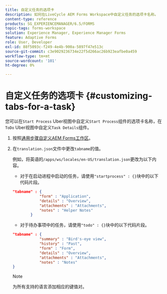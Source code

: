 ```yaml
---
title: 自定义任务的选项卡
description: 如何在LiveCycle AEM Forms Workspace中自定义任务的选项卡名称。
content-type: reference
products: SG_EXPERIENCEMANAGER/6.5/FORMS
topic-tags: forms-workspace
solution: Experience Manager, Experience Manager Forms
feature: Adaptive Forms
role: User, Developer
exl-id: 88f5093c-f249-4e4b-900a-5897f47e513c
source-git-commit: c3e9029236734e22f5d266ac26b923eafbe0a459
workflow-type: tm+mt
source-wordcount: '101'
ht-degree: 0%

---
```


# 自定义任务的选项卡 {#customizing-tabs-for-a-task}

您可以在`Start Process` Uber视图中自定义`Start Process`组件的选项卡名称，在`ToDo` Uber视图中自定义`Task Details`组件。

1. 按照[通用步骤自定义AEM Forms工作区](/help/forms/using/generic-steps-html-workspace-customization.md)。
1. 在`translation.json`文件中更改`tabname`的值。

   例如，将英语的`/apps/ws/locales/en-US/translation.json`更改为以下内容。

   * 对于在启动进程中启动的任务，请使用`"startprocess" : {}`块中的以下代码片段。

   ```json
   "tabname" : {
               "form" : "Application",
               "details" : "Overview",
               "attachments" : "Attachments",
               "notes" : "Helper Notes"
           }
   ```

   * 对于待办事项中的任务，请使用`"todo" : {}`块中的以下代码片段。

   ```json
   "tabname" : {
               "summary" : "Bird's-eye view",
               "history" : "Past",
               "form" : "Form",
               "details" : "Overview",
               "attachments" : "Attachments",
               "notes" : "Notes"
   }
   ```

   >[!NOTE]
   >
   >为所有支持的语言添加相应的键值对。
